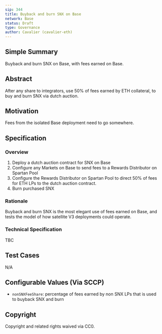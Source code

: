 ```yaml
---
sip: 344
title: Buyback and burn SNX on Base
network: Base
status: Draft
type: Governance
author: Cavalier (cavalier-eth)
---
```


## Simple Summary
Buyback and burn SNX on Base, with fees earned on Base.

## Abstract

After any share to integrators, use 50% of fees earned by ETH collateral, to buy and burn SNX via dutch auction.

## Motivation
Fees from the isolated Base deployment need to go somewhere.

## Specification

### Overview

1. Deploy a dutch auction contract for SNX on Base
2. Configure any Markets on Base to send fees to a Rewards Distributor on Spartan Pool
3. Configure the Rewards Distributor on Spartan Pool to direct 50% of fees for ETH LPs to the dutch auction contract.
4. Burn purchased SNX

### Rationale
Buyback and burn SNX is the most elegant use of fees earned on Base, and tests the model of how satellite V3 deployments could operate.


### Technical Specification
TBC


## Test Cases
N/A

## Configurable Values (Via SCCP)

- `nonSNXFeeShare`: percentage of fees earned by non SNX LPs that is used to buyback SNX and burn

## Copyright

Copyright and related rights waived via CC0.

